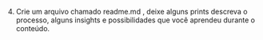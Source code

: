 4. Crie um arquivo chamado readme.md , deixe alguns prints descreva o processo, alguns insights e possibilidades que você aprendeu durante o conteúdo.